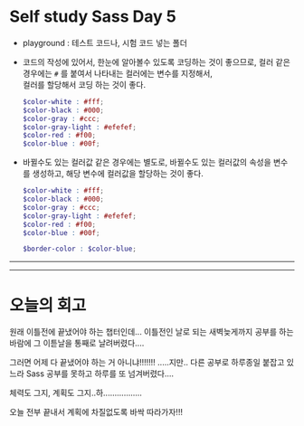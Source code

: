 # Self study Sass Day 5

- playground : 테스트 코드나, 시험 코드 넣는 폴더

- 코드의 작성에 있어서, 한눈에 알아볼수 있도록 코딩하는 것이 좋으므로, 컬러 같은 경우에는 `#` 를 붙여서 나타내는 컬러에는 변수를 지정해서, <bR>컬러를 할당해서 코딩 하는 것이 좋다.  

  ```scss
  $color-white : #fff;
  $color-black : #000;
  $color-gray : #ccc;
  $color-gray-light : #efefef;
  $color-red : #f00;
  $color-blue : #00f;
  ```

- 바뀔수도 있는 컬러값 같은 경우에는 별도로, 바뀔수도 있는 컬러값의 속성을 변수를 생성하고, 해당 변수에 컬러값을 할당하는 것이 좋다. 

  ```scss
  $color-white : #fff;
  $color-black : #000;
  $color-gray : #ccc;
  $color-gray-light : #efefef;
  $color-red : #f00;
  $color-blue : #00f;
  
  $border-color : $color-blue;
  ```

---

---

# 오늘의 회고

원래 이틀전에 끝냈어야 하는 챕터인데... 이틀전인 날로 되는 새벽늦게까지 공부를 하는 바람에 그 이튿날을 통째로 날려버렸다....

그러면 어제 다 끝냈어야 하는 거 아니냐!!!!!!! .....지만.. 다른 공부로 하루종일 붙잡고 있느라 Sass 공부를 못하고 하루를 또 넘겨버렸다.... 

체력도 그지, 계획도 그지..하................. 

오늘 전부 끝내서 계획에 차질없도록 바싹 따라가자!!!

